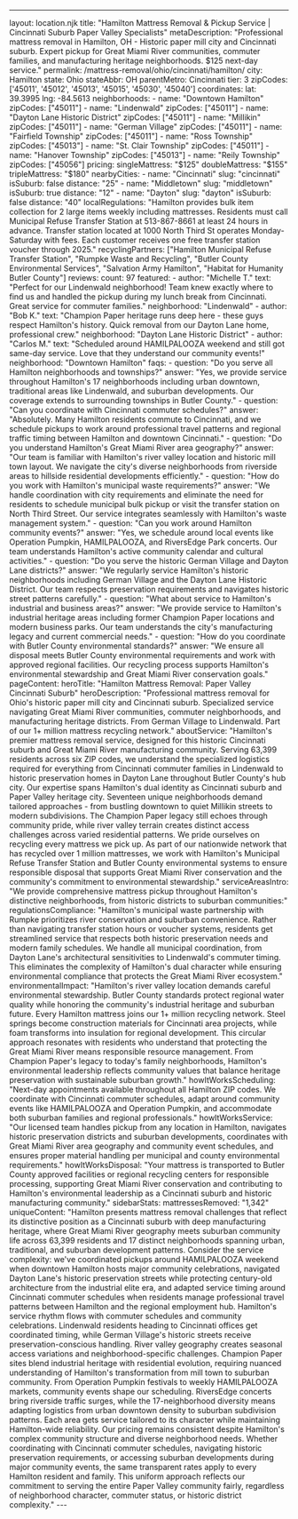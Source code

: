 ---
layout: location.njk
title: "Hamilton Mattress Removal & Pickup Service | Cincinnati Suburb Paper Valley Specialists" metaDescription: "Professional mattress removal in Hamilton, OH - Historic paper mill city and Cincinnati suburb. Expert pickup for Great Miami River communities, commuter families, and manufacturing heritage neighborhoods. $125 next-day service."
permalink: /mattress-removal/ohio/cincinnati/hamilton/
city: Hamilton state: Ohio stateAbbr: OH parentMetro: Cincinnati tier: 3 zipCodes: ['45011', '45012', '45013', '45015', '45030', '45040'] coordinates: lat: 39.3995 lng: -84.5613 neighborhoods: - name: "Downtown Hamilton" zipCodes: ["45011"] - name: "Lindenwald" zipCodes: ["45011"] - name: "Dayton Lane Historic District" zipCodes: ["45011"] - name: "Millikin" zipCodes: ["45011"] - name: "German Village" zipCodes: ["45011"] - name: "Fairfield Township" zipCodes: ["45011"] - name: "Ross Township" zipCodes: ["45013"] - name: "St. Clair Township" zipCodes: ["45011"] - name: "Hanover Township" zipCodes: ["45013"] - name: "Reily Township" zipCodes: ["45056"] pricing: singleMattress: "$125" doubleMattress: "$155" tripleMattress: "$180" nearbyCities: - name: "Cincinnati" slug: "cincinnati" isSuburb: false distance: "25" - name: "Middletown" slug: "middletown" isSuburb: true distance: "12" - name: "Dayton" slug: "dayton" isSuburb: false distance: "40" localRegulations: "Hamilton provides bulk item collection for 2 large items weekly including mattresses. Residents must call Municipal Refuse Transfer Station at 513-867-8661 at least 24 hours in advance. Transfer station located at 1000 North Third St operates Monday-Saturday with fees. Each customer receives one free transfer station voucher through 2025." recyclingPartners: ["Hamilton Municipal Refuse Transfer Station", "Rumpke Waste and Recycling", "Butler County Environmental Services", "Salvation Army Hamilton", "Habitat for Humanity Butler County"] reviews: count: 97 featured: - author: "Michelle T." text: "Perfect for our Lindenwald neighborhood! Team knew exactly where to find us and handled the pickup during my lunch break from Cincinnati. Great service for commuter families." neighborhood: "Lindenwald" - author: "Bob K." text: "Champion Paper heritage runs deep here - these guys respect Hamilton's history. Quick removal from our Dayton Lane home, professional crew." neighborhood: "Dayton Lane Historic District" - author: "Carlos M." text: "Scheduled around HAMILPALOOZA weekend and still got same-day service. Love that they understand our community events!" neighborhood: "Downtown Hamilton" faqs: - question: "Do you serve all Hamilton neighborhoods and townships?" answer: "Yes, we provide service throughout Hamilton's 17 neighborhoods including urban downtown, traditional areas like Lindenwald, and suburban developments. Our coverage extends to surrounding townships in Butler County." - question: "Can you coordinate with Cincinnati commuter schedules?" answer: "Absolutely. Many Hamilton residents commute to Cincinnati, and we schedule pickups to work around professional travel patterns and regional traffic timing between Hamilton and downtown Cincinnati." - question: "Do you understand Hamilton's Great Miami River area geography?" answer: "Our team is familiar with Hamilton's river valley location and historic mill town layout. We navigate the city's diverse neighborhoods from riverside areas to hillside residential developments efficiently." - question: "How do you work with Hamilton's municipal waste requirements?" answer: "We handle coordination with city requirements and eliminate the need for residents to schedule municipal bulk pickup or visit the transfer station on North Third Street. Our service integrates seamlessly with Hamilton's waste management system." - question: "Can you work around Hamilton community events?" answer: "Yes, we schedule around local events like Operation Pumpkin, HAMILPALOOZA, and RiversEdge Park concerts. Our team understands Hamilton's active community calendar and cultural activities." - question: "Do you serve the historic German Village and Dayton Lane districts?" answer: "We regularly service Hamilton's historic neighborhoods including German Village and the Dayton Lane Historic District. Our team respects preservation requirements and navigates historic street patterns carefully." - question: "What about service to Hamilton's industrial and business areas?" answer: "We provide service to Hamilton's industrial heritage areas including former Champion Paper locations and modern business parks. Our team understands the city's manufacturing legacy and current commercial needs." - question: "How do you coordinate with Butler County environmental standards?" answer: "We ensure all disposal meets Butler County environmental requirements and work with approved regional facilities. Our recycling process supports Hamilton's environmental stewardship and Great Miami River conservation goals." pageContent: heroTitle: "Hamilton Mattress Removal: Paper Valley Cincinnati Suburb" heroDescription: "Professional mattress removal for Ohio's historic paper mill city and Cincinnati suburb. Specialized service navigating Great Miami River communities, commuter neighborhoods, and manufacturing heritage districts. From German Village to Lindenwald. Part of our 1+ million mattress recycling network." aboutService: "Hamilton's premier mattress removal service, designed for this historic Cincinnati suburb and Great Miami River manufacturing community. Serving 63,399 residents across six ZIP codes, we understand the specialized logistics required for everything from Cincinnati commuter families in Lindenwald to historic preservation homes in Dayton Lane throughout Butler County's hub city. Our expertise spans Hamilton's dual identity as Cincinnati suburb and Paper Valley heritage city. Seventeen unique neighborhoods demand tailored approaches - from bustling downtown to quiet Millikin streets to modern subdivisions. The Champion Paper legacy still echoes through community pride, while river valley terrain creates distinct access challenges across varied residential patterns. We pride ourselves on recycling every mattress we pick up. As part of our nationwide network that has recycled over 1 million mattresses, we work with Hamilton's Municipal Refuse Transfer Station and Butler County environmental systems to ensure responsible disposal that supports Great Miami River conservation and the community's commitment to environmental stewardship." serviceAreasIntro: "We provide comprehensive mattress pickup throughout Hamilton's distinctive neighborhoods, from historic districts to suburban communities:" regulationsCompliance: "Hamilton's municipal waste partnership with Rumpke prioritizes river conservation and suburban convenience. Rather than navigating transfer station hours or voucher systems, residents get streamlined service that respects both historic preservation needs and modern family schedules. We handle all municipal coordination, from Dayton Lane's architectural sensitivities to Lindenwald's commuter timing. This eliminates the complexity of Hamilton's dual character while ensuring environmental compliance that protects the Great Miami River ecosystem." environmentalImpact: "Hamilton's river valley location demands careful environmental stewardship. Butler County standards protect regional water quality while honoring the community's industrial heritage and suburban future. Every Hamilton mattress joins our 1+ million recycling network. Steel springs become construction materials for Cincinnati area projects, while foam transforms into insulation for regional development. This circular approach resonates with residents who understand that protecting the Great Miami River means responsible resource management. From Champion Paper's legacy to today's family neighborhoods, Hamilton's environmental leadership reflects community values that balance heritage preservation with sustainable suburban growth." howItWorksScheduling: "Next-day appointments available throughout all Hamilton ZIP codes. We coordinate with Cincinnati commuter schedules, adapt around community events like HAMILPALOOZA and Operation Pumpkin, and accommodate both suburban families and regional professionals." howItWorksService: "Our licensed team handles pickup from any location in Hamilton, navigates historic preservation districts and suburban developments, coordinates with Great Miami River area geography and community event schedules, and ensures proper material handling per municipal and county environmental requirements." howItWorksDisposal: "Your mattress is transported to Butler County approved facilities or regional recycling centers for responsible processing, supporting Great Miami River conservation and contributing to Hamilton's environmental leadership as a Cincinnati suburb and historic manufacturing community." sidebarStats: mattressesRemoved: "1,342" uniqueContent: "Hamilton presents mattress removal challenges that reflect its distinctive position as a Cincinnati suburb with deep manufacturing heritage, where Great Miami River geography meets suburban community life across 63,399 residents and 17 distinct neighborhoods spanning urban, traditional, and suburban development patterns. Consider the service complexity: we've coordinated pickups around HAMILPALOOZA weekend when downtown Hamilton hosts major community celebrations, navigated Dayton Lane's historic preservation streets while protecting century-old architecture from the industrial elite era, and adapted service timing around Cincinnati commuter schedules when residents manage professional travel patterns between Hamilton and the regional employment hub. Hamilton's service rhythm flows with commuter schedules and community celebrations. Lindenwald residents heading to Cincinnati offices get coordinated timing, while German Village's historic streets receive preservation-conscious handling. River valley geography creates seasonal access variations and neighborhood-specific challenges. Champion Paper sites blend industrial heritage with residential evolution, requiring nuanced understanding of Hamilton's transformation from mill town to suburban community. From Operation Pumpkin festivals to weekly HAMILPALOOZA markets, community events shape our scheduling. RiversEdge concerts bring riverside traffic surges, while the 17-neighborhood diversity means adapting logistics from urban downtown density to suburban subdivision patterns. Each area gets service tailored to its character while maintaining Hamilton-wide reliability. Our pricing remains consistent despite Hamilton's complex community structure and diverse neighborhood needs. Whether coordinating with Cincinnati commuter schedules, navigating historic preservation requirements, or accessing suburban developments during major community events, the same transparent rates apply to every Hamilton resident and family. This uniform approach reflects our commitment to serving the entire Paper Valley community fairly, regardless of neighborhood character, commuter status, or historic district complexity." ---